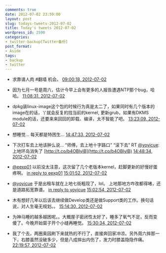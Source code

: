 ```yaml
---
comments: true
date: 2012-07-02 23:59:00
layout: post
slug: todays-tweets-2012-07-02
title: Today's tweets 2012-07-02
wordpress_id: 2590
categories:
- twitter-backup[Twitter备份]
post_format:
- Aside
tags:
- backup
- twitter
---
```





  * 求靠谱人肉 #翻墙 机会。 [09:00:18, 2012-07-02](http://twitter.com/gfrog/statuses/219596326369890306)





  * 因为七月一号是周六，估计今早上会有更多的人报告遭遇NTP那个bug，哈哈。 [11:08:31, 2012-07-02](http://twitter.com/gfrog/statuses/219628590931787777)





  * dpkg装linux-image这个包的时候行为真是太二了，如果同时有几个版本的image在的话，丫就会反复的找当前的kernel, 更新grub，如果有DKMS module的话，还要来来回回的卸载、编译，太不智能了吧。 [13:23:09, 2012-07-02](http://twitter.com/gfrog/statuses/219662473039593472)





  * 想睡觉… 每天都是特困生… [14:47:33, 2012-07-02](http://twitter.com/gfrog/statuses/219683713968123904)





  * 下次打车去上地该肿么说… “师傅，去上地十字路口” “滚下去” RT [@yoyicue](http://twitter.com/yoyicue): 上地环岛消失了 [http://t.co/b4OBIyIB](http://t.co/b4OBIyIB) [14:48:34, 2012-07-02](http://twitter.com/gfrog/statuses/219683970382696448)





  * [@eexp01](http://twitter.com/eexp01) 以前没太注意，这次留了几个老版本kernel，赶脚更新的好慢好蛋疼啊。 [in reply to eexp01](http://twitter.com/eexp01/statuses/219686530384531456) [15:01:52, 2012-07-02](http://twitter.com/gfrog/statuses/219687315709239296)





  * [@yoyicue](http://twitter.com/yoyicue) 于是出租车就在上地七街粗现了，lol。 上地那地方咋改都得堵，还是道路拓宽靠谱。 [in reply to yoyicue](http://twitter.com/yoyicue/statuses/219684892907274240) [15:02:54, 2012-07-02](http://twitter.com/gfrog/statuses/219687574543937536)





  * 木有想好几年以后该去继续做Develop类还是做Support类的工作。换句话说，对人生毫无规划。。 [15:14:30, 2012-07-02](http://twitter.com/gfrog/statuses/219690495343992832)





  * 为神马睡的越多越困呢。。大概屋子密闭性太好了，睡多了氧气不足，反而变傻了。今晚开始窗子开个小缝再睡觉。 [15:30:34, 2012-07-02](http://twitter.com/gfrog/statuses/219694538317496322)





  * 我了个去，两圈奥园刷下来就热的不行了，直接奔回家冲凉。另外周六摔那一下，右膝虽然没破多少，但是八成摔出内伤了，发力时膝盖隐隐作痛。 [22:19:57, 2012-07-02](http://twitter.com/gfrog/statuses/219797565288361984)




